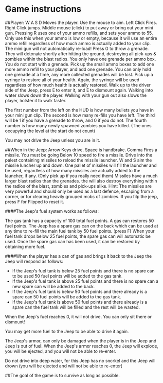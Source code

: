 # Game instructions

##Player:
W A S D Moves the player. Use the mouse to aim. Left Click Fires. Right Click jumps. Middle mouse (click) to put away or bring out your mini gun.
Pressing R uses one of your ammo refills, and sets your ammo to 55. Only use this when your ammo is low or empty, because it will use an entire ammo refill regardless of how much ammo is actually added to your clip.
The mini gun will not automatically re-load!
Press G to throw a grenade. They will detonate shortly after hitting the ground, destroying all pick-ups & zombies within the blast radios. You only have one grenade per ammo box. You do not start with a grenade.
Pick up the small ammo boxes to add one more ammo refill to your player, and add one grenade. You can only hold one grenade at a time, any more collected grenades will be lost.
Pick up a syringe to restore all of your health. Again, the syringe will be used regardless of how much health is actually restored.
Walk up to the driver side of the Jeep, press E to enter it, and E to dismount again.
Walking into water slows down the player. 
Walking with your gun out also slows the player, holster it to walk faster.

The first number from the left on the HUD is how many bullets you have in your mini gun clip.
The second is how many re-fills you have left.
The third will be 1 if you have a grenade to throw, and 0 if you do not.
The fourth number is how many newly spawned zombies you have killed. (The ones occupying the level at the start do not count)


You may not drive the Jeep unless you are in it.

##When in the Jeep:
Arrow Keys drive. Space is handbrake. Comma Fires a missile. You must be going Below 10 speed to fire a missile. Drive into the palest containing missiles to reload the missile launcher.
W and S aim the missile luncher up and down. One pallet of missiles will fill the launcher and be used, regardless of how many missiles are actually added to the launcher, if any. (Only pick up if you really need them)
Missiles have a much larger blast radios than the grenades. the will also destroy everything within the radios of the blast, zombies and pick-ups alike. 
Hint: The missiles are very powerful and should only be used as a last defence, escaping from a corner, or for clearing heavily grouped mobs of zombies.
If you filp the jeep, press F for Flipped to reset it.

####The Jeep's fuel system works as follows: 

The gas tank has a capacity of 100 total fuel points.
A gas can restores 50 fuel points.
The Jeep has a spare gas can on the back which can be used at any time to re-fill the main fuel tank by 50 fuel points. (press F)
When your fuel tank drops below 25 fuel points, the spare gas can will  automatic be used.
Once the spare gas can has been used, it can be restored by obtaining more fuel.

####When the player has a can of gas and brings it back to the Jeep the Jeep will respond as follows:

- If the Jeep's fuel tank is below 25 fuel points and there is no spare can to be used 50 fuel points will be added to the gas tank.
- If the Jeep's fuel tank is above 25 fuel points and there is no spare can a new spare can will be added to the back.
- If the Jeep's fuel tank is below 50 fuel points and there already is a spare can 50 fuel points will be added to the gas tank.
- If the Jeep's fuel tank is above 50 fuel points and there already is a spare can the fuel tank will be filled and the rest will be wasted.

When the Jeep's fuel reaches 0, it will not drive. You can only sit there or dismount!

You may get more fuel to the Jeep to be able to drive it again.

The Jeep's armor, can only be damaged when the player is in the Jeep and Jeep is out of fuel.
When the Jeep's armor reaches 0, the Jeep will explode, you will be ejected, and you will not be able to re-enter.

Do not drive into deep water, for this Jeep has no snorkel and the Jeep will drown (you will be ejected and will not be able to re-enter)

##The goal of the game is to survive as long as possible.




